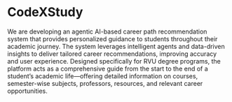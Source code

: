 # CodeXStudy

We are developing an agentic AI-based career path recommendation system that provides personalized guidance to students throughout their academic journey. The system leverages intelligent agents and data-driven insights to deliver tailored career recommendations, improving accuracy and user experience. Designed specifically for RVU degree programs, the platform acts as a comprehensive guide from the start to the end of a student’s academic life—offering detailed information on courses, semester-wise subjects, professors, resources, and relevant career opportunities.
